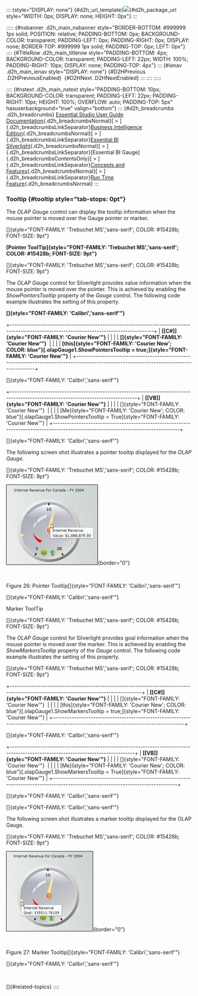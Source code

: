 ::: {style="DISPLAY: none"}
[](ms-xhelp:///?Id=d2h_url_template){#d2h_url_template}![](!package_url!){#d2h_package_url style="WIDTH: 0px; DISPLAY: none; HEIGHT: 0px"}
:::

::::: {#nsbanner .d2h_main_nsbanner style="BORDER-BOTTOM: #999999 1px solid; POSITION: relative; PADDING-BOTTOM: 0px; BACKGROUND-COLOR: transparent; PADDING-LEFT: 0px; PADDING-RIGHT: 0px; DISPLAY: none; BORDER-TOP: #999999 1px solid; PADDING-TOP: 0px; LEFT: 0px"}
:::: {#TitleRow .d2h_main_titlerow style="PADDING-BOTTOM: 4px; BACKGROUND-COLOR: transparent; PADDING-LEFT: 22px; WIDTH: 100%; PADDING-RIGHT: 10px; DISPLAY: none; PADDING-TOP: 4px"}
::: {#ienav .d2h_main_ienav style="DISPLAY: none"}
[](ms-xhelp:///?Id=d4b59a69-750f-4d88-9238-cb6986fdfce1){#D2HPrevious .D2HPreviousEnabled}  [](ms-xhelp:///?Id=4e0c7a15-0e68-4ef8-a59c-25a7e6c010ae){#D2HNext .D2HNextEnabled}
:::
::::
:::::

:::: {#nstext .d2h_main_nstext style="PADDING-BOTTOM: 10px; BACKGROUND-COLOR: transparent; PADDING-LEFT: 22px; PADDING-RIGHT: 10px; HEIGHT: 100%; OVERFLOW: auto; PADDING-TOP: 5px" hasuserbackground="true" valign="bottom"}
::: {#d2h_breadcrumbs .d2h_breadcrumbs}
[Essential Studio User Guide Documentation](ms-xhelp:///?Id=12457748-09e3-4d74-a240-8e049cedf030){.d2h_breadcrumbsNormal}[ \> ]{.d2h_breadcrumbsLinkSeparator}[Business Intelligence Edition](ms-xhelp:///?Id=fdf33dd8-62b2-47b9-ad7b-fc50e590bca5){.d2h_breadcrumbsNormal}[ \> ]{.d2h_breadcrumbsLinkSeparator}[Essential BI Silverlight](ms-xhelp:///?Id=c006b39c-6aa2-4637-b7de-3e7b6cb3f9f9){.d2h_breadcrumbsNormal}[ \> ]{.d2h_breadcrumbsLinkSeparator}[Essential BI Gauge]{.d2h_breadcrumbsContentsOnly}[ \> ]{.d2h_breadcrumbsLinkSeparator}[Concepts and Features](ms-xhelp:///?Id=4843d604-366c-4124-af76-dd1a5fce0dab){.d2h_breadcrumbsNormal}[ \> ]{.d2h_breadcrumbsLinkSeparator}[Run Time Feature](ms-xhelp:///?Id=d4b59a69-750f-4d88-9238-cb6986fdfce1){.d2h_breadcrumbsNormal}
:::

### Tooltip {#tooltip style="tab-stops: 0pt"}

The *OLAP Gauge* control can display the tooltip information when the mouse pointer is moved over the Gauge pointer or marker.

[]{style="FONT-FAMILY: 'Trebuchet MS','sans-serif'; COLOR: #15428b; FONT-SIZE: 9pt"} 

**[Pointer ToolTip]{style="FONT-FAMILY: 'Trebuchet MS','sans-serif'; COLOR: #15428b; FONT-SIZE: 9pt"}**

[]{style="FONT-FAMILY: 'Trebuchet MS','sans-serif'; COLOR: #15428b; FONT-SIZE: 9pt"} 

The *OLAP Gauge* control for Silverlight provides value information when the mouse pointer is moved over the pointer. This is achieved by enabling the *ShowPointersTooltip* property of the *Gauge* control. The following code example illustrates the setting of this property.

**[]{style="FONT-FAMILY: 'Calibri','sans-serif'"}** 

+------------------------------------------------------------------------------------------------------------------------------------------+
| **[\[C#\]]{style="FONT-FAMILY: 'Courier New'"}**                                                                                         |
|                                                                                                                                          |
| **[]{style="FONT-FAMILY: 'Courier New'"}**                                                                                               |
|                                                                                                                                          |
| **[this]{style="FONT-FAMILY: 'Courier New'; COLOR: blue"}[.olapGauge1.ShowPointersTooltip = true;]{style="FONT-FAMILY: 'Courier New'"}** |
+------------------------------------------------------------------------------------------------------------------------------------------+

[]{style="FONT-FAMILY: 'Calibri','sans-serif'"} 

+-----------------------------------------------------------------------------------------------------------------------------------+
| **[\[VB\]]{style="FONT-FAMILY: 'Courier New'"}**                                                                                  |
|                                                                                                                                   |
| []{style="FONT-FAMILY: 'Courier New'"}                                                                                            |
|                                                                                                                                   |
| [Me]{style="FONT-FAMILY: 'Courier New'; COLOR: blue"}[.olapGauge1.ShowPointersTooltip = True]{style="FONT-FAMILY: 'Courier New'"} |
+-----------------------------------------------------------------------------------------------------------------------------------+

[]{style="FONT-FAMILY: 'Calibri','sans-serif'"} 

The following screen shot illustrates a pointer tooltip displayed for the *OLAP Gauge*.

[]{style="FONT-FAMILY: 'Trebuchet MS','sans-serif'; COLOR: #15428b; FONT-SIZE: 9pt"} 

![Description: C:\\Users\\Hari\\Pictures\\New folder\\Gauge SL\\Pointer Tooltip.png](ImagesExt/image51_28.jpg){border="0"}

 

Figure 26: Pointer Tooltip[]{style="FONT-FAMILY: 'Calibri','sans-serif'"}

[]{style="FONT-FAMILY: 'Calibri','sans-serif'"} 

Marker ToolTip

[]{style="FONT-FAMILY: 'Trebuchet MS','sans-serif'; COLOR: #15428b; FONT-SIZE: 9pt"} 

The *OLAP Gauge* control for Silverlight provides goal information when the mouse pointer is moved over the marker. This is achieved by enabling the *ShowMarkersTooltip* property of the *Gauge* control. The following code example illustrates the setting of this property.

[]{style="FONT-FAMILY: 'Trebuchet MS','sans-serif'; COLOR: #15428b; FONT-SIZE: 9pt"} 

+-------------------------------------------------------------------------------------------------------------------------------------+
| **[\[C#\]]{style="FONT-FAMILY: 'Courier New'"}**                                                                                    |
|                                                                                                                                     |
| []{style="FONT-FAMILY: 'Courier New'"}                                                                                              |
|                                                                                                                                     |
| [this]{style="FONT-FAMILY: 'Courier New'; COLOR: blue"}[.olapGauge1.ShowMarkersTooltip = true;]{style="FONT-FAMILY: 'Courier New'"} |
+-------------------------------------------------------------------------------------------------------------------------------------+

[]{style="FONT-FAMILY: 'Calibri','sans-serif'"} 

+----------------------------------------------------------------------------------------------------------------------------------+
| **[\[VB\]]{style="FONT-FAMILY: 'Courier New'"}**                                                                                 |
|                                                                                                                                  |
| []{style="FONT-FAMILY: 'Courier New'"}                                                                                           |
|                                                                                                                                  |
| [Me]{style="FONT-FAMILY: 'Courier New'; COLOR: blue"}[.olapGauge1.ShowMarkersTooltip = True]{style="FONT-FAMILY: 'Courier New'"} |
+----------------------------------------------------------------------------------------------------------------------------------+

[]{style="FONT-FAMILY: 'Calibri','sans-serif'"} 

[]{style="FONT-FAMILY: 'Calibri','sans-serif'"} 

The following screen shot illustrates a marker tooltip displayed for the OLAP Gauge.

[]{style="FONT-FAMILY: 'Trebuchet MS','sans-serif'; COLOR: #15428b; FONT-SIZE: 9pt"} 

![Description: C:\\Users\\Hari\\Pictures\\New folder\\Gauge SL\\Marker Tooltip.png](ImagesExt/image51_29.jpg){border="0"}

 

Figure 27: Marker Tooltip[]{style="FONT-FAMILY: 'Calibri','sans-serif'"}

[]{style="FONT-FAMILY: 'Calibri','sans-serif'"} 

 

[]{#related-topics}
::::
